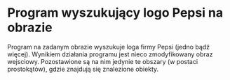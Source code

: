 # Program wyszukujący logo Pepsi na obrazie

Program na zadanym obrazie wyszukuje loga firmy Pepsi (jedno bądź więcej). 
Wynikiem działania programu jest nieco zmodyfikowany obraz wejsciowy. Pozostawione są na nim jedynie te obszary (w postaci prostokątów), gdzie znajdują się znalezione obiekty.
